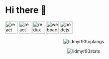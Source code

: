
 <h1 >Hi there 👋</h1>

<!--
**lidmyr93/lidmyr93** is a ✨ _special_ ✨ repository because its `README.md` (this file) appears on your GitHub profile.

Here are some ideas to get you started:

- 🔭 I’m currently working on ...
- 🌱 I’m currently learning ...
- 👯 I’m looking to collaborate on ...
- 🤔 I’m looking for help with ...
- 💬 Ask me about ...
- 📫 How to reach me: ...
- 😄 Pronouns: ...
- ⚡ Fun fact: ...
-->

<p align="left">	
   <img
    src="https://devicons.github.io/devicon/devicon.git/icons/js/js-original-wordmark.svg"	    
    alt="react"	 
    width="40"	    
    height="40"	    
  />	  
  <img
    src="https://devicons.github.io/devicon/devicon.git/icons/react/react-original-wordmark.svg"	    
    alt="react"	 
    width="40"	    
    height="40"	    
  />	  
  <img	  
    src="https://devicons.github.io/devicon/devicon.git/icons/redux/redux-original.svg"	   
    alt="redux"	   
    width="40"	    
    height="40"	    
  />	  
  <img	  
    src="https://devicons.github.io/devicon/devicon.git/icons/webpack/webpack-original.svg"	   
    alt="webpack"	    
    width="40"	    
    height="40"	    
  />	  
 <img	  
    src="https://devicons.github.io/devicon/devicon.git/icons/nodejs/nodejs-original-wordmark.svg"
    alt="nodejs"
    width="40"
    height="40"
  />
</p>
  
<p align="center">
<img src="https://github-readme-stats.vercel.app/api/top-langs/?username=lidmyr93&show_icons=true&theme=dark" alt="lidmyr93toplangs"/>
 </p>
 <p align="center">
<img src="https://github-readme-stats.vercel.app/api?username=lidmyr93&show_icons=true&theme=dark" alt="lidmyr93stats"/>
 </p>

